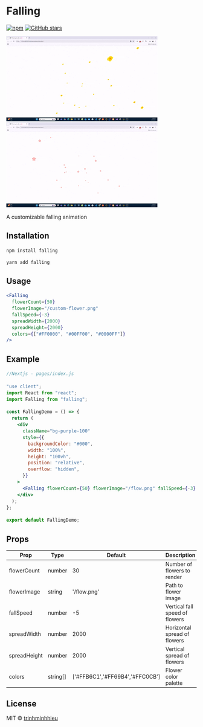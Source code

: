 # Falling

[![npm](https://img.shields.io/npm/v/falling.svg)](https://www.npmjs.com/package/falling)
[![GitHub stars](https://img.shields.io/github/stars/trinhminhhieu/falling.svg)](https://github.com/trinhminhhieu/falling)

![Falling Demo](https://raw.githubusercontent.com/trinhminhhieu/falling/master/assets/apricotblossom.gif)
![Falling Demo](https://raw.githubusercontent.com/trinhminhhieu/falling/master/assets/peachblossom.gif)

A customizable falling animation

## Installation

```bash
npm install falling
```

```bash
yarn add falling
```

## Usage

```jsx
<Falling
  flowerCount={50}
  flowerImage="/custom-flower.png"
  fallSpeed={-3}
  spreadWidth={2000}
  spreadHeight={2000}
  colors={["#FF0000", "#00FF00", "#0000FF"]}
/>
```

## Example

```jsx
//Nextjs - pages/index.js

"use client";
import React from "react";
import Falling from "falling";

const FallingDemo = () => {
  return (
    <div
      className="bg-purple-100"
      style={{
        backgroundColor: "#000",
        width: "100%",
        height: "100vh",
        position: "relative",
        overflow: "hidden",
      }}
    >
      <Falling flowerCount={50} flowerImage="/flow.png" fallSpeed={-3} />
    </div>
  );
};

export default FallingDemo;
```

## Props

| Prop         | Type     | Default                         | Description                    |
| ------------ | -------- | ------------------------------- | ------------------------------ |
| flowerCount  | number   | 30                              | Number of flowers to render    |
| flowerImage  | string   | '/flow.png'                     | Path to flower image           |
| fallSpeed    | number   | -5                              | Vertical fall speed of flowers |
| spreadWidth  | number   | 2000                            | Horizontal spread of flowers   |
| spreadHeight | number   | 2000                            | Vertical spread of flowers     |
| colors       | string[] | ['#FFB6C1','#FF69B4','#FFC0CB'] | Flower color palette           |

## License

MIT © [trinhminhhieu](https://github.com/trinhminhhieu)
